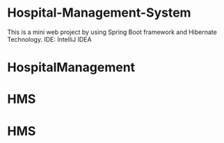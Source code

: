 ﻿# Hospital-Management-System

This is a mini web project by using Spring Boot framework and Hibernate Technology.
IDE: IntelliJ IDEA
# HospitalManagement
# HMS
# HMS
